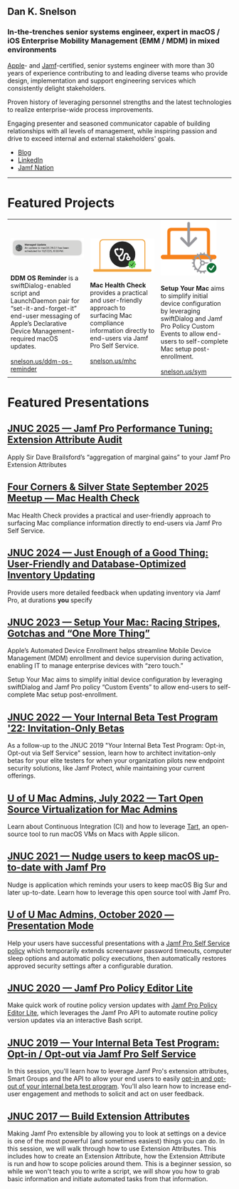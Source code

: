 ## Dan K. Snelson
### In-the-trenches senior systems engineer, expert in macOS / iOS Enterprise Mobility Management (EMM / MDM) in mixed environments

[Apple](https://www.credly.com/badges/d5aa83a0-1f2b-4684-9a91-0b3e6e98c78e/linked_in?t=snmqhu)- and [Jamf](https://community.jamf.com/members/dan-snelson-12379)-certified, senior systems engineer with more than 30 years of experience contributing to and leading diverse teams who provide design, implementation and support engineering services which consistently delight stakeholders.

Proven history of leveraging personnel strengths and the latest technologies to realize enterprise-wide process improvements.

Engaging presenter and seasoned communicator capable of building relationships with all levels of management, while inspiring passion and drive to exceed internal and external stakeholders' goals.

- [Blog](https://snelson.us)
- [LinkedIn](https://www.linkedin.com/in/danksnelson/)
- [Jamf Nation](https://community.jamf.com/search/activity/topics?userid=12379)

---

# Featured Projects

<table style="border: none;">
  <tr style="background-color: transparent;">
    <td style="border: none;"><br /><br /><a href="https://github.com/dan-snelson/Mac-Health-Check/blob/main/README.md" target="_blank"><img src="https://raw.githubusercontent.com/dan-snelson/DDM-OS-Reminder/refs/heads/main/images/ddmOSReminder_Notification.png" alt="DDM OS Reminder" width="200"></a><br /><br /><br /><strong>DDM OS Reminder</strong> is a swiftDialog-enabled script and LaunchDaemon pair for “set-it-and-forget-it” end-user messaging of Apple’s Declarative Device Management-required macOS updates.<br /><br /><a href="https://snelson.us/ddm-os-reminder/" target="_blank">snelson.us/ddm-os-reminder</a></td>
    <td style="border: none;"><br /><a href="https://github.com/dan-snelson/Mac-Health-Check/blob/main/README.md" target="_blank"><img src="images/MHC_icon.png" alt="Mac Health Check" width="200"></a><br /><br /><strong>Mac Health Check</strong> provides a practical and user-friendly approach to surfacing Mac compliance information directly to end-users via Jamf Pro Self Service.<br /><br /><a href="https://snelson.us/mhc" target="_blank">snelson.us/mhc</a></td>
    <td style="border: none;"><a href="https://github.com/setup-your-mac/Setup-Your-Mac/blob/main/README.md" target="_blank"><img src="images/SYM_icon.png" alt="Setup Your Mac" height="125"></a><br /><br /><strong>Setup Your Mac</strong> aims to simplify initial device configuration by leveraging swiftDialog and Jamf Pro Policy Custom Events to allow end-users to self-complete Mac setup post-enrollment.<br /><br /><a href="https://snelson.us/sym" target="_blank">snelson.us/sym</a></td>
  </tr>
</table>

# Featured Presentations

## [JNUC 2025 — Jamf Pro Performance Tuning: Extension Attribute Audit](https://snelson.us/2025/10/jnuc-2025-jamf-pro-performance-tuning-extension-attribute-audit/)

Apply Sir Dave Brailsford’s “aggregation of marginal gains” to your Jamf Pro Extension Attributes

## [Four Corners & Silver State September 2025 Meetup — Mac Health Check](https://arizona.zoom.us/rec/play/eXXmgFbxmyn1n_y81p0qdFwirdYOXua2AyNqcKoLzt0-u8gHgF0FObggPUBN3iIz1cpMZYcvHThlM4Y.WQEsj2NTeNB-ySdj)

Mac Health Check provides a practical and user-friendly approach to surfacing Mac compliance information directly to end-users via Jamf Pro Self Service.

## [JNUC 2024 — Just Enough of a Good Thing: User-Friendly and Database-Optimized Inventory Updating](https://www.youtube.com/watch?v=I1w9fl57fpE&t=14s)

Provide users more detailed feedback when updating inventory via Jamf Pro, at durations **you** specify

## [JNUC 2023 — Setup Your Mac: Racing Stripes, Gotchas and “One More Thing”](https://www.youtube.com/watch?v=hJUJnaQ_2MI)

Apple’s Automated Device Enrollment helps streamline Mobile Device Management (MDM) enrollment and device supervision during activation, enabling IT to manage enterprise devices with “zero touch.”

Setup Your Mac aims to simplify initial device configuration by leveraging swiftDialog and Jamf Pro policy “Custom Events” to allow end-users to self-complete Mac setup post-enrollment.

## [JNUC 2022 — Your Internal Beta Test Program '22: Invitation-Only Betas](https://snelson.us/2022/09/invitation-only-betas/)

As a follow-up to the JNUC 2019 "Your Internal Beta Test Program: Opt-in, Opt-out via Self Service" session, learn how to architect invitation-only betas for your elite testers for when your organization pilots new endpoint security solutions, like Jamf Protect, while maintaining your current offerings.

## [U of U Mac Admins, July 2022 — Tart Open Source Virtualization for Mac Admins](https://snelson.us/2022/05/testing-sideways-jamf-pro-enrollments-with-tart/)

Learn about Continuous Integration (CI) and how to leverage [Tart](https://slack.com/app_redirect?channel=C03QARN6ATV), an open-source tool to run macOS VMs on Macs with Apple silicon.

## [JNUC 2021 — Nudge users to keep macOS up-to-date with Jamf Pro](https://www.youtube.com/watch?v=6vN9pN0_ZuI)

Nudge is application which reminds your users to keep macOS Big Sur and later up-to-date. Learn how to leverage this open source tool with Jamf Pro.

## [U of U Mac Admins, October 2020 — Presentation Mode](https://github.com/dan-snelson/Presentation-Mode/blob/master/README.md)

Help your users have successful presentations with a [Jamf Pro Self Service policy](https://github.com/dan-snelson/Presentation-Mode) which temporarily extends screensaver password timeouts, computer sleep options and automatic policy executions, then automatically restores approved security settings after a configurable duration.

## [JNUC 2020 — Jamf Pro Policy Editor Lite](https://youtu.be/YB9hYTMapG0)

Make quick work of routine policy version updates with [Jamf Pro Policy Editor Lite](https://github.com/dan-snelson/Jamf-Pro-Policy-Editor-Lite), which leverages the Jamf Pro API to automate routine policy version updates via an interactive Bash script.

## [JNUC 2019 — Your Internal Beta Test Program: Opt-in / Opt-out via Jamf Pro Self Service](https://youtu.be/AhYPVvO7LwM)

In this session, you'll learn how to leverage Jamf Pro's extension attributes, Smart Groups and the API to allow your end users to easily [opt-in and opt-out of your internal beta test program](https://github.com/dan-snelson/Internal-Beta-Test-Program/blob/master/README.md). You'll also learn how to increase end-user engagement and methods to solicit and act on user feedback.


## [JNUC 2017 — Build Extension Attributes](https://www.jamf.com/jamf-nation/discussions/25815/jnuc-2017-how-to-build-extension-attributes)

Making Jamf Pro extensible by allowing you to look at settings on a device is one of the most powerful (and sometimes easiest) things you can do. In this session, we will walk through how to use Extension Attributes. This includes how to create an Extension Attribute, how the Extension Attribute is run and how to scope policies around them. This is a beginner session, so while we won't teach you to write a script, we will show you how to grab basic information and initiate automated tasks from that information.